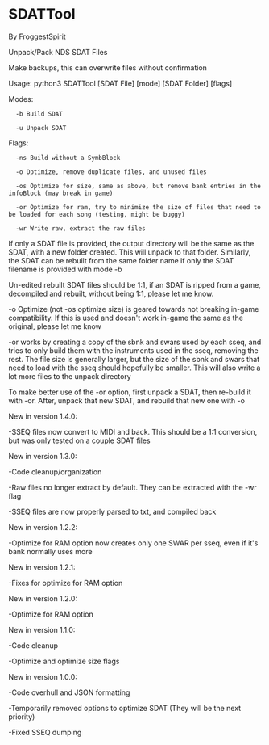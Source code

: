 # SDATTool
By FroggestSpirit

Unpack/Pack NDS SDAT Files

Make backups, this can overwrite files without confirmation

Usage: python3 SDATTool [SDAT File] [mode] [SDAT Folder] [flags]

Modes: 

      -b Build SDAT

      -u Unpack SDAT

Flags:
      
      -ns Build without a SymbBlock

      -o Optimize, remove duplicate files, and unused files

      -os Optimize for size, same as above, but remove bank entries in the infoBlock (may break in game)

      -or Optimize for ram, try to minimize the size of files that need to be loaded for each song (testing, might be buggy)

      -wr Write raw, extract the raw files
      
If only a SDAT file is provided, the output directory will be the same as the SDAT, with a new folder created. This will unpack to that folder. Similarly, the SDAT can be rebuilt from the same folder name if only the SDAT filename is provided with mode -b

Un-edited rebuilt SDAT files should be 1:1, if an SDAT is ripped from a game, decompiled and rebuilt, without being 1:1, please let me know.

-o Optimize (not -os optimize size) is geared towards not breaking in-game compatibility. If this is used and doesn't work in-game the same as the original, please let me know

-or works by creating a copy of the sbnk and swars used by each sseq, and tries to only build them with the instruments used in the sseq, removing the rest. The file size is generally larger, but the size of the sbnk and swars that need to load with the sseq should hopefully be smaller. This will also write a lot more files to the unpack directory

To make better use of the -or option, first unpack a SDAT, then re-build it with -or. After, unpack that new SDAT, and rebuild that new one with -o


New in version 1.4.0:

-SSEQ files now convert to MIDI and back. This should be a 1:1 conversion, but was only tested on a couple SDAT files

New in version 1.3.0:

-Code cleanup/organization

-Raw files no longer extract by default. They can be extracted with the -wr flag

-SSEQ files are now properly parsed to txt, and compiled back

New in version 1.2.2:

-Optimize for RAM option now creates only one SWAR per sseq, even if it's bank normally uses more

New in version 1.2.1:

-Fixes for optimize for RAM option

New in version 1.2.0:

-Optimize for RAM option

New in version 1.1.0:

-Code cleanup

-Optimize and optimize size flags

New in version 1.0.0:

-Code overhull and JSON formatting

-Temporarily removed options to optimize SDAT (They will be the next priority)

-Fixed SSEQ dumping